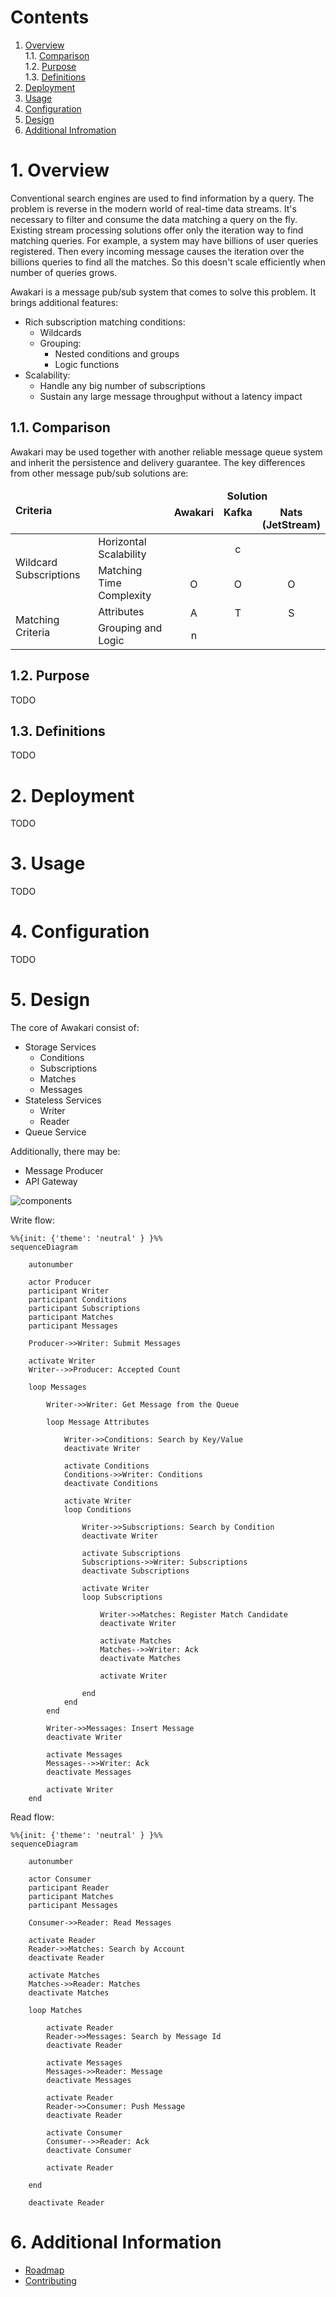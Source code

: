 # Contents

1. [Overview](#1-overview)<br/>
   1.1. [Comparison](#11-comparison)<br/>
   1.2. [Purpose](#12-purpose)<br/>
   1.3. [Definitions](#13-definitions)<br/>
2. [Deployment](#2-deployment)<br/>
3. [Usage](#3-usage)<br/>
4. [Configuration](#4-configuration)<br/>
5. [Design](#5-design)<br/>
6. [Additional Infromation](#6-additional-information)<br/>

# 1. Overview

Conventional search engines are used to find information by a query. 
The problem is reverse in the modern world of real-time data streams.
It's necessary to filter and consume the data matching a query on the fly.
Existing stream processing solutions offer only the iteration way to find matching queries.
For example, a system may have billions of user queries registered.
Then every incoming message causes the iteration over the billions queries to find all the matches.
So this doesn't scale efficiently when number of queries grows.

Awakari is a message pub/sub system that comes to solve this problem.
It brings additional features:
* Rich subscription matching conditions: 
  * Wildcards
  * Grouping:
    * Nested conditions and groups 
    * Logic functions
* Scalability:
  * Handle any big number of subscriptions
  * Sustain any large message throughput without a latency impact

## 1.1. Comparison

Awakari may be used together with another reliable message queue system and inherit the persistence and delivery 
guarantee. The key differences from other message pub/sub solutions are:
<table>
    <thead>
        <tr>
            <td rowspan="2" colspan="2"><b>Criteria</b></td>
            <td colspan="4" align="center"><b>Solution</b></td>
        </tr>
        <tr>
            <td align="center" valign="top"><b>Awakari</b></td>
            <td align="center" valign="top"><b>Kafka</b></td>
            <td align="center" valign="top"><b>Nats<br/>(JetStream)</b></td>
        </tr>
    </thead>
    <tbody>
        <tr>
            <td rowspan="2">Wildcard Subscriptions</td>
            <td>Horizontal Scalability</td>
            <td align="center"><img width="16px" src="icon-yes.svg" title=""/></td>
            <td align="center"><img width="16px" src="icon-no.svg" title="consumer- side topic matching"/></td>
            <td align="center"><img width="16px" src="icon-yes.svg" title=""/></td>
        </tr>
        <tr>
            <td>Matching Time Complexity</td>
            <td align="center"><img width="16px" src="icon-yes.svg" title="O(log(N)) for kiwi-tree subscriptions"/></td>
            <td align="center"><img width="16px" src="icon-no.svg" title="O(N)"/></td>
            <td align="center"><img width="16px" src="icon-no.svg" title="O(N)"/></td>
        </tr>
        <tr>
            <td rowspan="2">Matching Criteria</td> 
            <td>Attributes</td>
            <td align="center"><img width="16px" src="icon-yes.svg" title="Any metadata (key/value)"/></td>
            <td align="center"><img width="16px" src="icon-no.svg" title="Topic only"/></td>
            <td align="center"><img width="16px" src="icon-no.svg" title="Subject only"/></td>
        </tr>
        <tr>
            <td>Grouping and Logic</td>
            <td align="center"><img width="16px" src="icon-yes.svg" title="nested arbitrary groups + logic and/or/xor"/></td>
            <td align="center"><img width="16px" src="icon-no.svg" title=""/></td>
            <td align="center"><img width="16px" src="icon-no.svg" title=""/></td>
        </tr>
    </tbody>
</table>

## 1.2. Purpose

TODO

## 1.3. Definitions

TODO

# 2. Deployment

TODO

# 3. Usage

TODO

# 4. Configuration

TODO

# 5. Design

The core of Awakari consist of: 
* Storage Services
  * Conditions
  * Subscriptions
  * Matches
  * Messages
* Stateless Services
  * Writer
  * Reader
* Queue Service

Additionally, there may be:
* Message Producer
* API Gateway

![components](components.png)

Write flow: 

```mermaid
%%{init: {'theme': 'neutral' } }%%
sequenceDiagram

    autonumber

    actor Producer
    participant Writer
    participant Conditions
    participant Subscriptions
    participant Matches
    participant Messages

    Producer->>Writer: Submit Messages
    
    activate Writer
    Writer-->>Producer: Accepted Count
    
    loop Messages
    
        Writer->>Writer: Get Message from the Queue
        
        loop Message Attributes
        
            Writer->>Conditions: Search by Key/Value
            deactivate Writer
            
            activate Conditions
            Conditions->>Writer: Conditions
            deactivate Conditions
            
            activate Writer
            loop Conditions
                
                Writer->>Subscriptions: Search by Condition
                deactivate Writer
                
                activate Subscriptions
                Subscriptions->>Writer: Subscriptions
                deactivate Subscriptions
                
                activate Writer
                loop Subscriptions
                    
                    Writer->>Matches: Register Match Candidate
                    deactivate Writer
                    
                    activate Matches
                    Matches-->>Writer: Ack
                    deactivate Matches
                    
                    activate Writer
                    
                end
            end
        end
        
        Writer->>Messages: Insert Message
        deactivate Writer
        
        activate Messages
        Messages-->>Writer: Ack
        deactivate Messages
        
        activate Writer
    end
```

Read flow:

```mermaid
%%{init: {'theme': 'neutral' } }%%
sequenceDiagram

    autonumber

    actor Consumer
    participant Reader
    participant Matches
    participant Messages

    Consumer->>Reader: Read Messages

    activate Reader
    Reader->>Matches: Search by Account
    deactivate Reader
        
    activate Matches
    Matches->>Reader: Matches
    deactivate Matches
        
    loop Matches

        activate Reader
        Reader->>Messages: Search by Message Id
        deactivate Reader
    
        activate Messages
        Messages->>Reader: Message
        deactivate Messages
        
        activate Reader
        Reader->>Consumer: Push Message
        deactivate Reader

        activate Consumer
        Consumer-->>Reader: Ack
        deactivate Consumer
        
        activate Reader
    
    end
    
    deactivate Reader
```

# 6. Additional Information

* [Roadmap](ROADMAP.md)
* [Contributing](CONTRIBUTING.md)
